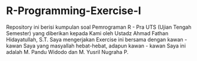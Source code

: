 # R-Programming-Exercise-I
Repository ini berisi kumpulan soal Pemrograman R - Pra UTS (Ujian Tengah Semester) yang diberikan kepada Kami oleh Ustadz Ahmad Fathan Hidayatullah, S.T.
Saya mengerjakan Exercise ini bersama dengan kawan - kawan Saya yang masyallah hebat-hebat, adapun kawan - kawan Saya ini adalah M. Pandu Widodo dan M. Yusril Nugraha P.
